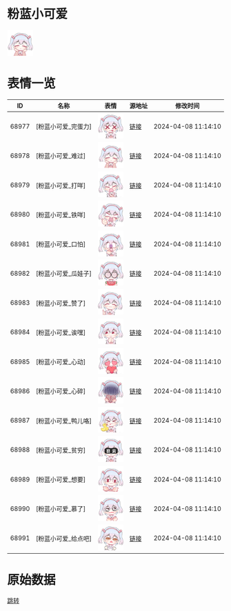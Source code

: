# 粉蓝小可爱

<img src="./cover.png" height="60" alt="cover" />

# 表情一览

|ID|名称|表情|源地址|修改时间|
|----|----|----|----|----|
|68977|[粉蓝小可爱_完蛋力]|<img src="./pic/068977_%5B粉蓝小可爱_完蛋力%5D.png" height="60" alt="完蛋力"/>|[链接](https://i0.hdslb.com/bfs/garb/6dc76ca873f6174fc62cf267ef6c7ec0229317bf.png)|2024-04-08 11:14:10|
|68978|[粉蓝小可爱_难过]|<img src="./pic/068978_%5B粉蓝小可爱_难过%5D.png" height="60" alt="难过"/>|[链接](https://i0.hdslb.com/bfs/garb/f23532b17eade612473a6d35a02c628b72fa3984.png)|2024-04-08 11:14:10|
|68979|[粉蓝小可爱_打咩]|<img src="./pic/068979_%5B粉蓝小可爱_打咩%5D.png" height="60" alt="打咩"/>|[链接](https://i0.hdslb.com/bfs/garb/2f2381adcd957a8d4359d1900221ffdb1bf3294b.png)|2024-04-08 11:14:10|
|68980|[粉蓝小可爱_铁咩]|<img src="./pic/068980_%5B粉蓝小可爱_铁咩%5D.png" height="60" alt="铁咩"/>|[链接](https://i0.hdslb.com/bfs/garb/507d479f3fa1ea07f7e388212ee6bdf392869077.png)|2024-04-08 11:14:10|
|68981|[粉蓝小可爱_口怕]|<img src="./pic/068981_%5B粉蓝小可爱_口怕%5D.png" height="60" alt="口怕"/>|[链接](https://i0.hdslb.com/bfs/garb/9b072d7d3c7aed512db2d2639c276b9110a9f53c.png)|2024-04-08 11:14:10|
|68982|[粉蓝小可爱_瓜娃子]|<img src="./pic/068982_%5B粉蓝小可爱_瓜娃子%5D.png" height="60" alt="瓜娃子"/>|[链接](https://i0.hdslb.com/bfs/garb/f3e1cca5ddbf6df5f0cdf0ee054e1faf9bdf4bdf.png)|2024-04-08 11:14:10|
|68983|[粉蓝小可爱_赞了]|<img src="./pic/068983_%5B粉蓝小可爱_赞了%5D.png" height="60" alt="赞了"/>|[链接](https://i0.hdslb.com/bfs/garb/217e0ef09a5acefc892d2503009af1b9810fd5b9.png)|2024-04-08 11:14:10|
|68984|[粉蓝小可爱_诶嘿]|<img src="./pic/068984_%5B粉蓝小可爱_诶嘿%5D.png" height="60" alt="诶嘿"/>|[链接](https://i0.hdslb.com/bfs/garb/9acf41237df513d5c78b3f0e54bca4dcfd2a9422.png)|2024-04-08 11:14:10|
|68985|[粉蓝小可爱_心动]|<img src="./pic/068985_%5B粉蓝小可爱_心动%5D.png" height="60" alt="心动"/>|[链接](https://i0.hdslb.com/bfs/garb/1927e1a0f551132ce2f4c212c42797d8ef2e6a65.png)|2024-04-08 11:14:10|
|68986|[粉蓝小可爱_心碎]|<img src="./pic/068986_%5B粉蓝小可爱_心碎%5D.png" height="60" alt="心碎"/>|[链接](https://i0.hdslb.com/bfs/garb/275abac0890a8db11fd9f3d2f1a9b7c3be7d5a5b.png)|2024-04-08 11:14:10|
|68987|[粉蓝小可爱_鸭儿咯]|<img src="./pic/068987_%5B粉蓝小可爱_鸭儿咯%5D.png" height="60" alt="鸭儿咯"/>|[链接](https://i0.hdslb.com/bfs/garb/27e9bd764a845f2313da28f01095c4b11a187970.png)|2024-04-08 11:14:10|
|68988|[粉蓝小可爱_贫穷]|<img src="./pic/068988_%5B粉蓝小可爱_贫穷%5D.png" height="60" alt="贫穷"/>|[链接](https://i0.hdslb.com/bfs/garb/9146f823cbeab88f6834497dc17a0866434461f1.png)|2024-04-08 11:14:10|
|68989|[粉蓝小可爱_想要]|<img src="./pic/068989_%5B粉蓝小可爱_想要%5D.png" height="60" alt="想要"/>|[链接](https://i0.hdslb.com/bfs/garb/a19f92ffca6570c657159f3780c2cf41b7f3d48b.png)|2024-04-08 11:14:10|
|68990|[粉蓝小可爱_慕了]|<img src="./pic/068990_%5B粉蓝小可爱_慕了%5D.png" height="60" alt="慕了"/>|[链接](https://i0.hdslb.com/bfs/garb/ab8a447fe9696cc88e312dc000886a756529a70e.png)|2024-04-08 11:14:10|
|68991|[粉蓝小可爱_给点吧]|<img src="./pic/068991_%5B粉蓝小可爱_给点吧%5D.png" height="60" alt="给点吧"/>|[链接](https://i0.hdslb.com/bfs/garb/64192294663fe28ba21c7af8177056a29753b8f6.png)|2024-04-08 11:14:10|

# 原始数据

[跳转](./raw.json)

